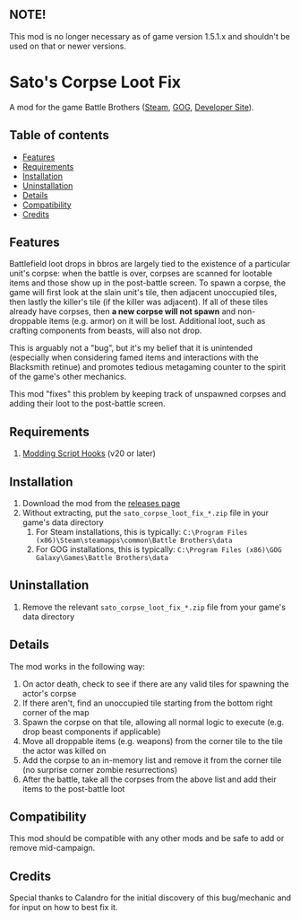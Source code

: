 ## NOTE!

This mod is no longer necessary as of game version 1.5.1.x and shouldn't be used on that or newer versions.

# Sato's Corpse Loot Fix

A mod for the game Battle Brothers ([Steam](https://store.steampowered.com/app/365360/Battle_Brothers/), [GOG](https://www.gog.com/game/battle_brothers), [Developer Site](http://battlebrothersgame.com/buy-battle-brothers/)).

## Table of contents

-   [Features](#features)
-   [Requirements](#requirements)
-   [Installation](#installation)
-   [Uninstallation](#uninstallation)
-   [Details](#details)
-   [Compatibility](#compatibility)
-   [Credits](#credits)

## Features

Battlefield loot drops in bbros are largely tied to the existence of a particular unit's corpse: when the battle is over, corpses are scanned for lootable items and those show up in the post-battle screen. To spawn a corpse, the game will first look at the slain unit's tile, then adjacent unoccupied tiles, then lastly the killer's tile (if the killer was adjacent). If all of these tiles already have corpses, then **a new corpse will not spawn** and non-droppable items (e.g. armor) on it will be lost. Additional loot, such as crafting components from beasts, will also not drop.

This is arguably not a "bug", but it's my belief that it is unintended (especially when considering famed items and interactions with the Blacksmith retinue) and promotes tedious metagaming counter to the spirit of the game's other mechanics.

This mod "fixes" this problem by keeping track of unspawned corpses and adding their loot to the post-battle screen.

## Requirements

1) [Modding Script Hooks](https://www.nexusmods.com/battlebrothers/mods/42) (v20 or later)

## Installation

1) Download the mod from the [releases page](https://github.com/jcsato/sato_corpse_loot_fix/releases/latest)
2) Without extracting, put the `sato_corpse_loot_fix_*.zip` file in your game's data directory
    1) For Steam installations, this is typically: `C:\Program Files (x86)\Steam\steamapps\common\Battle Brothers\data`
    2) For GOG installations, this is typically: `C:\Program Files (x86)\GOG Galaxy\Games\Battle Brothers\data`

## Uninstallation

1) Remove the relevant `sato_corpse_loot_fix_*.zip` file from your game's data directory

## Details

The mod works in the following way:
1) On actor death, check to see if there are any valid tiles for spawning the actor's corpse
2) If there aren't, find an unoccupied tile starting from the bottom right corner of the map
3) Spawn the corpse on that tile, allowing all normal logic to execute (e.g. drop beast components if applicable)
4) Move all droppable items (e.g. weapons) from the corner tile to the tile the actor was killed on
5) Add the corpse to an in-memory list and remove it from the corner tile (no surprise corner zombie resurrections)
6) After the battle, take all the corpses from the above list and add their items to the post-battle loot

## Compatibility

This mod should be compatible with any other mods and be safe to add or remove mid-campaign.

## Credits

Special thanks to Calandro for the initial discovery of this bug/mechanic and for input on how to best fix it.
